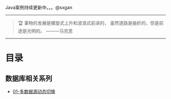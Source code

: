 Java案例持续更新中。。。@sxgan

---

> 🏆 事物的发展是螺旋式上升和波浪式前进的， 虽然道路是曲折的，但是前途是光明的。 ———马克思

--- 

# 目录

## 数据库相关系列

- [01-多数据源动态切换](java-boot-db)

